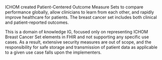ICHOM created Patient-Centered Outcome Measure Sets to compare performance globally, allow clinicians to learn from each other, and rapidly improve healthcare for patients. The breast cancer set includes both clinical and patient-reported outcomes. 

This is a domain of knowledge IG, focused only on representing ICHOM Breast Cancer Set elements in FHIR and not supporting any specific use cases. As a result, extensive security measures are out of scope, and the responsibility for safe storage and transmission of patient data as applicable to a given use case falls upon the implementers.
